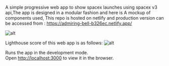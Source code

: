 A simple progressive web app to show spacex launches using spacex v3 api,The app is designed in a modular fashion and here is
A mockup of components used, This repo is hosted on netlify and production version can be accessed from :
https://admiring-bell-b326ec.netlify.app/

![alt](https://user-images.githubusercontent.com/20711455/107396376-b6cf5300-6b23-11eb-9402-c9b3e6f58cfe.png)



Lighthouse score of this web app is as follows:
![alt](https://user-images.githubusercontent.com/20711455/107396876-2e9d7d80-6b24-11eb-9b24-403007645db6.png)

Runs the app in the development mode.<br />
Open [http://localhost:3000](http://localhost:3000) to view it in the browser.



